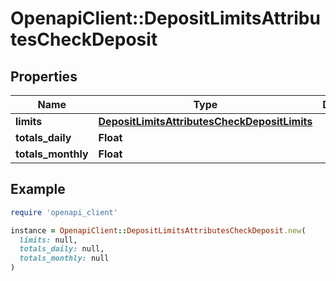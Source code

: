 # OpenapiClient::DepositLimitsAttributesCheckDeposit

## Properties

| Name | Type | Description | Notes |
| ---- | ---- | ----------- | ----- |
| **limits** | [**DepositLimitsAttributesCheckDepositLimits**](DepositLimitsAttributesCheckDepositLimits.md) |  |  |
| **totals_daily** | **Float** |  |  |
| **totals_monthly** | **Float** |  |  |

## Example

```ruby
require 'openapi_client'

instance = OpenapiClient::DepositLimitsAttributesCheckDeposit.new(
  limits: null,
  totals_daily: null,
  totals_monthly: null
)
```

